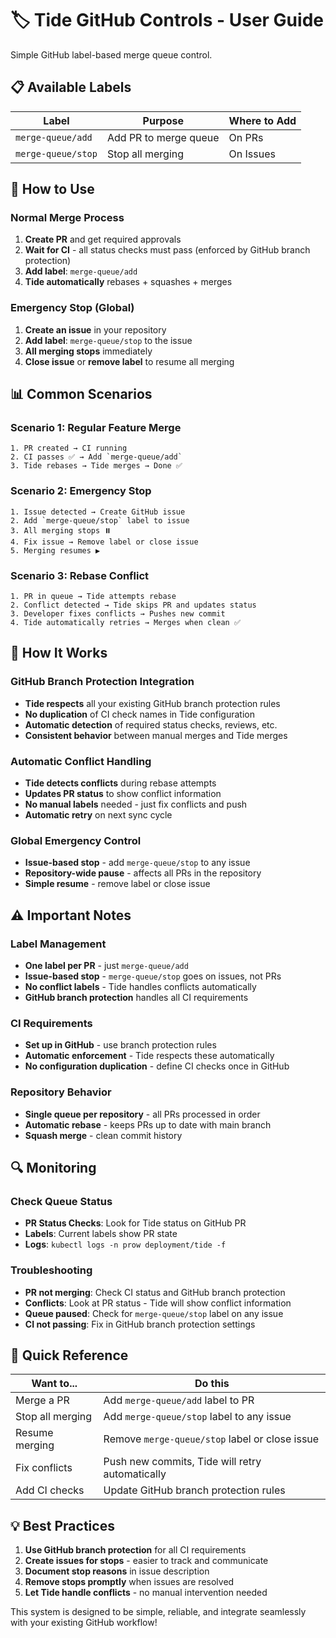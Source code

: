 # 🏷️ Tide GitHub Controls - User Guide

Simple GitHub label-based merge queue control.

## 📋 Available Labels

| Label | Purpose | Where to Add |
|-------|---------|--------------|
| `merge-queue/add` | Add PR to merge queue | On PRs |
| `merge-queue/stop` | Stop all merging | On Issues |

## 🚀 How to Use

### Normal Merge Process
1. **Create PR** and get required approvals
2. **Wait for CI** - all status checks must pass (enforced by GitHub branch protection)
3. **Add label**: `merge-queue/add`
4. **Tide automatically** rebases + squashes + merges

### Emergency Stop (Global)
1. **Create an issue** in your repository
2. **Add label**: `merge-queue/stop` to the issue
3. **All merging stops** immediately
4. **Close issue** or **remove label** to resume all merging

## 📊 Common Scenarios

### Scenario 1: Regular Feature Merge
```
1. PR created → CI running
2. CI passes ✅ → Add `merge-queue/add`
3. Tide rebases → Tide merges → Done ✅
```

### Scenario 2: Emergency Stop
```
1. Issue detected → Create GitHub issue
2. Add `merge-queue/stop` label to issue
3. All merging stops ⏸️
4. Fix issue → Remove label or close issue
5. Merging resumes ▶️
```

### Scenario 3: Rebase Conflict
```
1. PR in queue → Tide attempts rebase
2. Conflict detected → Tide skips PR and updates status
3. Developer fixes conflicts → Pushes new commit
4. Tide automatically retries → Merges when clean ✅
```

## 🔄 How It Works

### GitHub Branch Protection Integration
- **Tide respects** all your existing GitHub branch protection rules
- **No duplication** of CI check names in Tide configuration
- **Automatic detection** of required status checks, reviews, etc.
- **Consistent behavior** between manual merges and Tide merges

### Automatic Conflict Handling
- **Tide detects conflicts** during rebase attempts
- **Updates PR status** to show conflict information
- **No manual labels** needed - just fix conflicts and push
- **Automatic retry** on next sync cycle

### Global Emergency Control
- **Issue-based stop** - add `merge-queue/stop` to any issue
- **Repository-wide pause** - affects all PRs in the repository
- **Simple resume** - remove label or close issue

## ⚠️ Important Notes

### Label Management
- **One label per PR** - just `merge-queue/add`
- **Issue-based stop** - `merge-queue/stop` goes on issues, not PRs
- **No conflict labels** - Tide handles conflicts automatically
- **GitHub branch protection** handles all CI requirements

### CI Requirements
- **Set up in GitHub** - use branch protection rules
- **Automatic enforcement** - Tide respects these automatically
- **No configuration duplication** - define CI checks once in GitHub

### Repository Behavior
- **Single queue per repository** - all PRs processed in order
- **Automatic rebase** - keeps PRs up to date with main branch
- **Squash merge** - clean commit history

## 🔍 Monitoring

### Check Queue Status
- **PR Status Checks**: Look for Tide status on GitHub PR
- **Labels**: Current labels show PR state
- **Logs**: `kubectl logs -n prow deployment/tide -f`

### Troubleshooting
- **PR not merging**: Check CI status and GitHub branch protection
- **Conflicts**: Look at PR status - Tide will show conflict information
- **Queue paused**: Check for `merge-queue/stop` label on any issue
- **CI not passing**: Fix in GitHub branch protection settings

## 🎯 Quick Reference

| Want to... | Do this |
|------------|---------|
| Merge a PR | Add `merge-queue/add` label to PR |
| Stop all merging | Add `merge-queue/stop` label to any issue |
| Resume merging | Remove `merge-queue/stop` label or close issue |
| Fix conflicts | Push new commits, Tide will retry automatically |
| Add CI checks | Update GitHub branch protection rules |

## 💡 Best Practices

1. **Use GitHub branch protection** for all CI requirements
2. **Create issues for stops** - easier to track and communicate
3. **Document stop reasons** in issue description
4. **Remove stops promptly** when issues are resolved
5. **Let Tide handle conflicts** - no manual intervention needed

This system is designed to be simple, reliable, and integrate seamlessly with your existing GitHub workflow! 